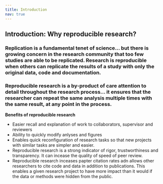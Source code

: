 ```yaml
---
title: Introduction
nav: true
---
```



## Introduction: Why reproducible research?

### Replication is a fundamental tenet of science... but there is growing concern in the research community that too few studies are able to be replicated. Research is reproducible when others can replicate the results of a study with only the original data, code and documentation. 

### Reproducible research is a by-product of care attention to detail throughout the research process... it ensures that the researcher can repeat the same analysis multiple times with the same result, at any point in the process.

**Benefits of reproducible research**


- Easier recall and explanation of work to collaborators, supervisor and reviewers
- Ability to quickly modify anlyses and figures
- Enables quick reconfiguration of research tasks so that new projects with similar tasks are simpler and easier.
- Reproducible research is a strong indicator of rigor, trustworthiness and transparency. It can incease the quality of speed of peer review.
- Reproducible research inceases papter citation rates adn allows other researchers to cite code and data in addition to publications. This enables a given research project to have more impact than it would if the data or methods were hidden from the public.











